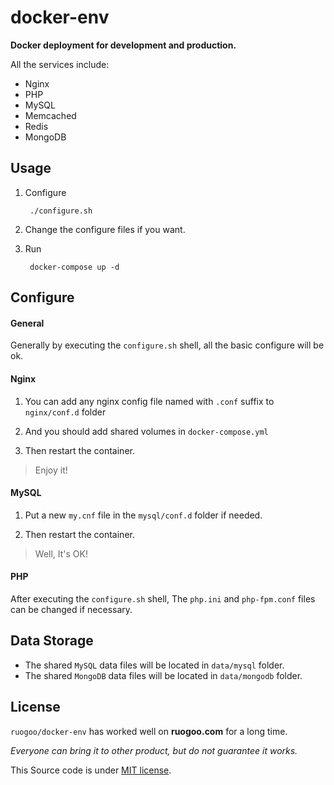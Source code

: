 # docker-env

**Docker deployment for development and production.**

All the services include:

- Nginx
- PHP
- MySQL
- Memcached
- Redis
- MongoDB

## Usage

1. Configure

        ./configure.sh

2. Change the configure files if you want.

3. Run

        docker-compose up -d


## Configure

#### General

Generally by executing the `configure.sh` shell, all the basic configure will be ok.

#### Nginx

1. You can add any nginx config file named with `.conf` suffix to `nginx/conf.d` folder

2. And you should add shared volumes in `docker-compose.yml`

3. Then restart the container.

> Enjoy it!

#### MySQL

1. Put a new `my.cnf` file in the `mysql/conf.d` folder if needed.

2. Then restart the container.

> Well, It's OK!

#### PHP

After executing the `configure.sh` shell, The `php.ini` and `php-fpm.conf` files can be changed if necessary.

## Data Storage

- The shared `MySQL` data files will be located in `data/mysql` folder.
- The shared `MongoDB` data files will be located in `data/mongodb` folder.

## License

`ruogoo/docker-env` has worked well on **ruogoo.com** for a long time.

*Everyone can bring it to other product, but do not guarantee it works.*

This Source code is under [MIT license](https://github.com/ruogoo/docker-env/blob/master/LICENSE).


